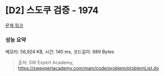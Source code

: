# [D2] 스도쿠 검증 - 1974 

[문제 링크](https://swexpertacademy.com/main/code/problem/problemDetail.do?contestProbId=AV5Psz16AYEDFAUq) 

### 성능 요약

메모리: 56,924 KB, 시간: 140 ms, 코드길이: 689 Bytes



> 출처: SW Expert Academy, https://swexpertacademy.com/main/code/problem/problemList.do